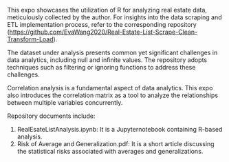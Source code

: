 This expo showcases the utilization of R for analyzing real estate data, meticulously collected by the author. For insights into the data scraping and ETL implementation process, refer to the corresponding repository (https://github.com/EvaWang2020/Real-Estate-List-Scrape-Clean-Transform-Load).

The dataset under analysis presents common yet significant challenges in data analytics, including null and infinite values. The repository adopts techniques such as filtering or ignoring functions to address these challenges.

Correlation analysis is a fundamental aspect of data analytics. This expo also introduces the correlation matrix as a tool to analyze the relationships between multiple variables concurrently.

Repository documents include:

1) RealEsateListAnalysis.ipynb:  It is a Jupyternotebook containing R-based analysis.
2) Risk of Average and Generalization.pdf: It is a short article discussing the statistical risks associated with averages and generalizations.
